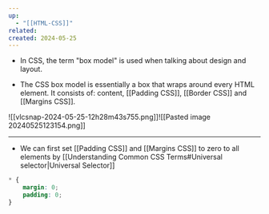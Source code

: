 ```yaml
---
up:
  - "[[HTML-CSS]]"
related: 
created: 2024-05-25
---
```

- In CSS, the term "box model" is used when talking about design and layout.

- The CSS box model is essentially a box that wraps around every HTML element. It consists of: content, [[Padding CSS]], [[Border CSS]] and [[Margins CSS]].


![[vlcsnap-2024-05-25-12h28m43s755.png]]![[Pasted image 20240525123154.png]]

---
- We can first set [[Padding CSS]] and [[Margins CSS]] to zero to all elements by [[Understanding Common CSS Terms#Universal selector|Universal Selector]]

```css
* {
	margin: 0;
	padding: 0;
}
```